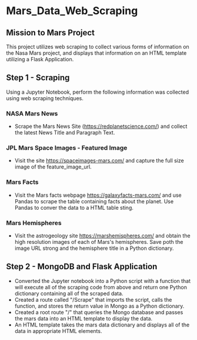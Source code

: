 # Mars_Data_Web_Scraping
## Mission to Mars Project
This project utilizes web scraping to collect various forms of information on the Nasa Mars project, and displays that information on an HTML template utilizing a Flask Application.   

## Step 1 - Scraping
Using a Jupyter Notebook, perform the following information was collected using web scraping techniques.  

### NASA Mars News
* Scrape the Mars News Site (https://redplanetscience.com/) and collect the latest News Title and Paragraph Text.   

### JPL Mars Space Images - Featured Image
* Visit the site https://spaceimages-mars.com/ and capture the full size image of the feature_image_url.  

### Mars Facts
* Visit the Mars facts webpage https://galaxyfacts-mars.com/ and use Pandas to scrape the table containing facts about the planet.  Use Pandas to conver the data to a HTML table sting.  

### Mars Hemispheres
* Visit the astrogeology site https://marshemispheres.com/ and obtain the high resolution images of each of Mars's hemispheres.  Save poth the image URL strong and the hemisphere title in a Python dictionary.  

## Step 2 - MongoDB and Flask Application
* Converted the Jupyter notebook into a Python script with a function that will execute all of the scraping code from above and return one Python dictionary containing all of the scraped data.  
* Created a route called "/Scrape" that imports the script, calls the function, and stores the return value in Mongo as a Python dictionary.
* Created a root route "/" that queries the Mongo database and passes the mars data into an HTML template to display the data.
* An HTML template takes the mars data dictionary and displays all of the data in appropriate HTML elements.  
